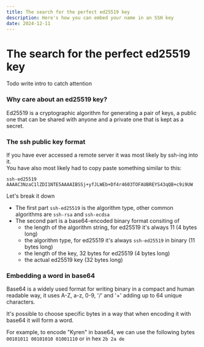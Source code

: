 ```yaml
---
title: The search for the perfect ed25519 key
description: Here's how you can embed your name in an SSH key
date: 2024-12-11
---
```


# The search for the perfect ed25519 key

Todo write intro to catch attention

### Why care about an ed25519 key?

Ed25519 is a cryptographic algorithm for generating
a pair of keys, a public one that can be shared with anyone
and a private one that is kept as a secret.

### The ssh public key format

If you have ever accessed a remote server it was most likely by
ssh-ing into it.  
You have also most likely had to copy paste something similar to this:

```
ssh-ed25519 AAAAC3NzaC1lZDI1NTE5AAAAIBSSj+yfJLWEb+Df4r4603TOFAUBREYS43qQB+c9i9UW
```

Let's break it down

- The first part `ssh-ed25519` is the algorithm type, other common algorithms are `ssh-rsa` and `ssh-ecdsa`
- The second part is a base64-encoded binary format consiting of
  - the length of the algorithm string, for ed25519 it's always 11 (4 bytes long)
  - the algorithm type, for ed25519 it's always `ssh-ed25519` in binary (11 bytes long)
  - the length of the key, 32 bytes for ed25519 (4 bytes long)
  - the actual ed25519 key (32 bytes long)

### Embedding a word in base64

Base64 is a widely used format for writing binary in a compact and human readable way,
it uses A-Z, a-z, 0-9, '/' and '+' adding up to 64 unique characters.

It's possible to choose specific bytes in a way that when encoding it with base64
it will form a word.

For example, to encode "Kyren" in base64, we can use the following bytes  
`00101011 00101010 01001110` or in hex `2b 2a de`
